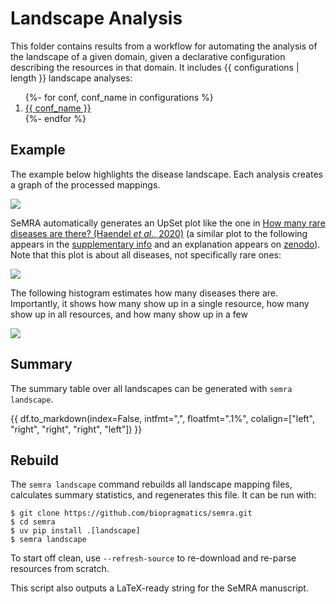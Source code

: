 # Landscape Analysis

This folder contains results from a workflow for automating the analysis of the
landscape of a given domain, given a declarative configuration describing the
resources in that domain. It includes {{ configurations | length }} landscape
analyses:

<ol>
{%- for conf, conf_name in configurations %}
<li><a href="{{ conf.key }}/">{{ conf_name }}</a></li>
{%- endfor %}
</ol>

## Example

The example below highlights the disease landscape. Each analysis creates a
graph of the processed mappings.

![](disease/processed_graph.svg)

SeMRA automatically generates an UpSet plot like the one in
[How many rare diseases are there? (Haendel _et al._, 2020)](https://doi.org/10.1038/d41573-019-00180-y)
(a similar plot to the following appears in the
[supplementary info](https://media.nature.com/original/magazine-assets/d41573-019-00180-y/17308594)
and an explanation appears on [zenodo](https://zenodo.org/records/3478576)).
Note that this plot is about all diseases, not specifically rare ones:

![](disease/processed_landscape_upset.svg)

The following histogram estimates how many diseases there are. Importantly, it
shows how many show up in a single resource, how many show up in all resources,
and how many show up in a few

![](disease/processed_landscape_histogram.svg)

## Summary

The summary table over all landscapes can be generated with `semra landscape`.

{{ df.to_markdown(index=False, intfmt=",", floatfmt=".1%", colalign=["left", "right", "right", "right", "left"]) }}

## Rebuild

The `semra landscape` command rebuilds all landscape mapping files, calculates
summary statistics, and regenerates this file. It can be run with:

```console
$ git clone https://github.com/biopragmatics/semra.git
$ cd semra
$ uv pip install .[landscape]
$ semra landscape
```

To start off clean, use `--refresh-source` to re-download and re-parse resources
from scratch.

This script also outputs a LaTeX-ready string for the SeMRA manuscript.
